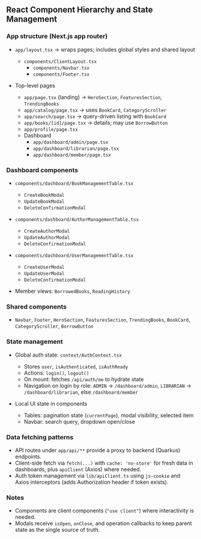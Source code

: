 ## React Component Hierarchy and State Management

### App structure (Next.js app router)

- `app/layout.tsx` → wraps pages; includes global styles and shared layout
  - `components/ClientLayout.tsx`
    - `components/Navbar.tsx`
    - `components/Footer.tsx`

- Top-level pages
  - `app/page.tsx` (landing) → `HeroSection`, `FeaturesSection`, `TrendingBooks`
  - `app/catalog/page.tsx` → uses `BookCard`, `CategoryScroller`
  - `app/search/page.tsx` → query-driven listing with `BookCard`
  - `app/books/[id]/page.tsx` → details; may use `BorrowButton`
  - `app/profile/page.tsx`
  - Dashboard
    - `app/dashboard/admin/page.tsx`
    - `app/dashboard/librarian/page.tsx`
    - `app/dashboard/member/page.tsx`

### Dashboard components

- `components/dashboard/BookManagementTable.tsx`
  - `CreateBookModal`
  - `UpdateBookModal`
  - `DeleteConfirmationModal`

- `components/dashboard/AuthorManagementTable.tsx`
  - `CreateAuthorModal`
  - `UpdateAuthorModal`
  - `DeleteConfirmationModal`

- `components/dashboard/UserManagementTable.tsx`
  - `CreateUserModal`
  - `UpdateUserModal`
  - `DeleteConfirmationModal`

- Member views: `BorrowedBooks`, `ReadingHistory`

### Shared components

- `Navbar`, `Footer`, `HeroSection`, `FeaturesSection`, `TrendingBooks`, `BookCard`, `CategoryScroller`, `BorrowButton`

### State management

- Global auth state: `context/AuthContext.tsx`
  - Stores `user`, `isAuthenticated`, `isAuthReady`
  - Actions: `login()`, `logout()`
  - On mount: fetches `/api/auth/me` to hydrate state
  - Navigation on login by role: `ADMIN` → `/dashboard/admin`, `LIBRARIAN` → `/dashboard/librarian`, else `/dashboard/member`

- Local UI state in components
  - Tables: pagination state (`currentPage`), modal visibility, selected item
  - Navbar: search query, dropdown open/close

### Data fetching patterns

- API routes under `app/api/**` provide a proxy to backend (Quarkus) endpoints.
- Client-side fetch via `fetch(...)` with `cache: 'no-store'` for fresh data in dashboards, plus `apiClient` (Axios) where needed.
- Auth token management via `lib/apiClient.ts` using `js-cookie` and Axios interceptors (adds Authorization header if token exists).

### Notes

- Components are client components (`"use client"`) where interactivity is needed.
- Modals receive `isOpen`, `onClose`, and operation callbacks to keep parent state as the single source of truth.


